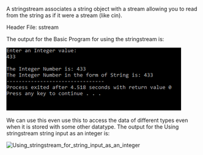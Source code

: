 A stringstream associates a string object with a stream allowing you to read from the string as if it were a stream (like cin).

Header File: sstream

The output for the Basic Program for using the stringstream is:

![Basic StringStream](Basic_StringStream.PNG)


We can use this even use this to access the data of different types even when it is stored with some other datatype.
The output for the Using stringstream string input as an integer is:

![Using_stringstream_for_string_input_as_an_integer](Using_stringstream_for_string_input_as_an_integer.PNG)
